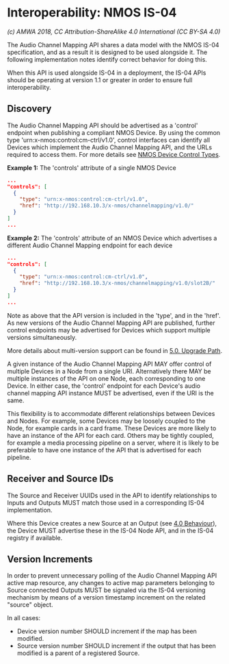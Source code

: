 # Interoperability: NMOS IS-04

_(c) AMWA 2018, CC Attribution-ShareAlike 4.0 International (CC BY-SA 4.0)_

The Audio Channel Mapping API shares a data model with the NMOS IS-04 specification, and as a result it is designed to be used alongside it. The following implementation notes identify correct behavior for doing this.

When this API is used alongside IS-04 in a deployment, the IS-04 APIs should be operating at version 1.1 or greater in order to ensure full interoperability.

## Discovery

The Audio Channel Mapping API should be advertised as a 'control' endpoint when publishing a compliant NMOS Device. By using the common type 'urn:x-nmos:control:cm-ctrl/v1.0', control interfaces can identify all Devices which implement the Audio Channel Mapping API, and the URLs required to access them. For more details see [NMOS Device Control Types](https://github.com/AMWA-TV/nmos-parameter-registers/tree/master/device-control-types).

**Example 1:** The 'controls' attribute of a single NMOS Device

```json
...
"controls": [
  {
    "type": "urn:x-nmos:control:cm-ctrl/v1.0",
    "href": "http://192.168.10.3/x-nmos/channelmapping/v1.0/"
  }
]
...
```

**Example 2:** The 'controls' attribute of an NMOS Device which advertises a different Audio Channel Mapping endpoint for each device

```json
...
"controls": [
  {
    "type": "urn:x-nmos:control:cm-ctrl/v1.0",
    "href": "http://192.168.10.3/x-nmos/channelmapping/v1.0/slot2B/"
  }
]
...
```

Note as above that the API version is included in the 'type', and in the 'href'. As new versions of the Audio Channel Mapping API are published, further control endpoints may be advertised for Devices which support multiple versions simultaneously.

More details about multi-version support can be found in [5.0. Upgrade Path](5.0.%20Upgrade%20Path.md).

A given instance of the Audio Channel Mapping API MAY offer control of multiple Devices in a Node from a single URI. Alternatively there MAY be multiple instances of the API on one Node, each corresponding to one Device. In either case, the 'control' endpoint for each Device's audio channel mapping API instance MUST be advertised, even if the URI is the same.

This flexibility is to accommodate different relationships between Devices and Nodes. For example, some Devices may be loosely coupled to the Node, for example cards in a card frame. These Devices are more likely to have an instance of the API for each card. Others may be tightly coupled, for example a media processing pipeline on a server, where it is likely to be preferable to have one instance of the API that is advertised for each pipeline.

## Receiver and Source IDs

The Source and Receiver UUIDs used in the API to identify relationships to Inputs and Outputs MUST match those used in a corresponding IS-04 implementation.

Where this Device creates a new Source at an Output (see [4.0 Behaviour](4.0.%20Behaviour.md)), the Device MUST advertise these in the IS-04 Node API, and in the IS-04 registry if available.

## Version Increments

In order to prevent unnecessary polling of the Audio Channel Mapping API active map resource, any changes to active map parameters belonging to Source connected Outputs MUST be signaled via the IS-04 versioning mechanism by means of a version timestamp increment on the related "source" object.  

In all cases:

- Device version number SHOULD increment if the map has been modified.
- Source version number SHOULD increment if the output that has been modified is a parent of a registered Source.
